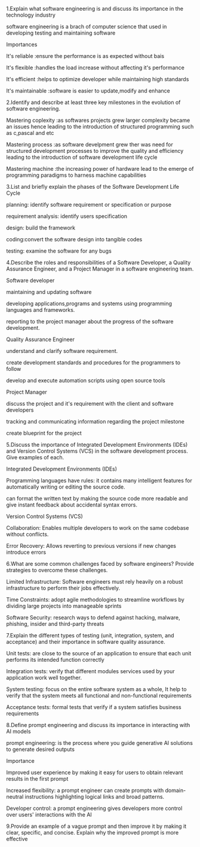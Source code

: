 1.Explain what software engineering is and discuss its importance in the technology industry

software engineering is a brach of computer science that used in developing testing and maintaining software

Importances

It's reliable :ensure the performance is as expected without bais 

It's flexible :handles the load increase without affecting it's performance

It's efficient :helps to optimize developer while maintaining high standards

It's maintainable :software is easier to update,modify and enhance

2.Identify and describe at least three key milestones in the evolution of software engineering.  

Mastering coplexity :as softwares projects grew larger complexity became an issues hence leading to the introduction of structured programming such as c,pascal and etc

Mastering process :as software develpment grew ther was need for structured development processes to improve the quality and efficiency leading to the introduction of software development life cycle

Mastering machine :the increasing power of hardware lead to the emerge of programming paradigms to harness machine capabilities

3.List and briefly explain the phases of the Software Development Life Cycle

planning: identify software requirement or specification or purpose

requirement analysis: identify users specification

design: build the framework

coding:convert the software design into tangible codes

testing: examine the software for any bugs

4.Describe the roles and responsibilities of a Software Developer, a Quality Assurance Engineer, and a Project Manager in a software engineering team.

Software developer

maintaining and updating software

developing applications,programs and systems using programming languages and frameworks.

reporting to the project manager about the progress of the software development.

Quality Assurance Engineer

understand and clarify software requirement.

create development standards and procedures for the programmers to follow

develop and execute automation scripts using open source tools

Project Manager

discuss the project and it's requirement with the client and software developers

tracking and communicating information regarding the project milestone

create blueprint for the project

5.Discuss the importance of Integrated Development Environments (IDEs) and Version Control Systems (VCS) in the software development process. Give examples of each.

Integrated Development Environments (IDEs)

Programming languages have rules: it contains many intelligent features for automatically writing or editing the source code.

can format the written text by making the source code more readable and give instant feedback about accidental syntax errors.

Version Control Systems (VCS)

Collaboration: Enables multiple developers to work on the same codebase without conflicts.

Error Recovery: Allows reverting to previous versions if new changes introduce errors

6.What are some common challenges faced by software engineers? Provide strategies to overcome these challenges.

Limited Infrastructure: Software engineers must rely heavily on a robust infrastructure to perform their jobs effectively.

Time Constraints: adopt agile methodologies to streamline workflows by dividing large projects into manageable sprints 

Software Security: research ways to defend against hacking, malware, phishing, insider and third-party threats

7.Explain the different types of testing (unit, integration, system, and acceptance) and their importance in software quality assurance.

Unit tests: are close to the source of an application to ensure that each unit performs its intended function correctly

Integration tests: verify that different modules services used by your application work well together.

System testing: focus on the entire software system as a whole, It help to verify that the system meets all functional and non-functional requirements

Acceptance tests: formal tests that verify if a system satisfies business requirements

8.Define prompt engineering and discuss its importance in interacting with AI models

prompt engineering: is the process where you guide generative AI solutions to generate desired outputs

Importance

Improved user experience by making it easy for users to obtain relevant results in the first prompt

Increased flexibility: a prompt engineer can create prompts with domain-neutral instructions highlighting logical links and broad patterns.

Developer control:  a prompt engineering gives developers more control over users' interactions with the AI

9.Provide an example of a vague prompt and then improve it by making it clear, specific, and concise. Explain why the improved prompt is more effective





